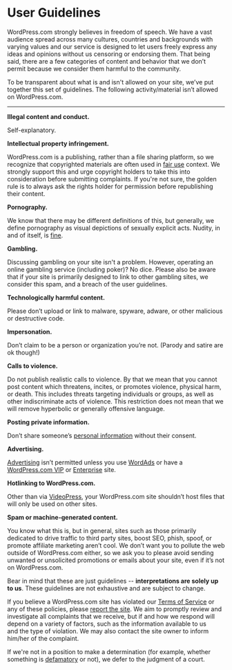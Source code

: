 <!--
 These are the User Guidelines that appear at http://en.support.wordpress.com/user-guidelines/
 You can also find me at http://github.com/automattic/legalmattic
 -->
 
# User Guidelines

WordPress.com strongly believes in freedom of speech. We have a vast audience spread across many cultures, countries and backgrounds with varying values and our service is designed to let users freely express any ideas and opinions without us censoring or endorsing them. That being said, there are a few categories of content and behavior that we don’t permit because we consider them harmful to the community.

To be transparent about what is and isn't allowed on your site, we’ve put together this set of guidelines. The following activity/material isn’t allowed on WordPress.com.

* * *

**Illegal content and conduct.**

Self-explanatory.

**Intellectual property infringement.**

WordPress.com is a publishing, rather than a file sharing platform, so we recognize that copyrighted materials are often used in [fair use](http://en.support.wordpress.com/fair-use/) context. We strongly support this and urge copyright holders to take this into consideration before submitting complaints. If you're not sure, the golden rule is to always ask the rights holder for permission before republishing their content.

**Pornography.**

We know that there may be different definitions of this, but generally, we define pornography as visual depictions of sexually explicit acts. Nudity, in and of itself, is [fine](http://en.support.wordpress.com/mature-content/).

**Gambling.**

Discussing gambling on your site isn't a problem. However, operating an online gambling service (including poker)? No dice. Please also be aware that if your site is primarily designed to link to other gambling sites, we consider this spam, and a breach of the user guidelines.

**Technologically harmful content.**

Please don’t upload or link to malware, spyware, adware, or other malicious or destructive code.

**Impersonation.**

Don’t claim to be a person or organization you’re not. (Parody and satire are ok though!)

**Calls to violence.**

Do not publish realistic calls to violence. By that we mean that you cannot post content which threatens, incites, or promotes violence, physical harm, or death. This includes threats targeting individuals or groups, as well as other indiscriminate acts of violence. This restriction does not mean that we will remove hyperbolic or generally offensive language.

**Posting private information.**

Don’t share someone’s [personal information](http://en.support.wordpress.com/private-information/) without their consent.

**Advertising.**

[Advertising](http://en.support.wordpress.com/advertising/) isn’t permitted unless you use [WordAds](http://www.wordads.co) or have a [WordPress.com VIP](http://vip.wordpress.com/our-services/) or [Enterprise](http://wordpress.com/enterprise/) site.

**Hotlinking to WordPress.com.**

Other than via [VideoPress](http://en.support.wordpress.com/videopress/), your WordPress.com site shouldn’t host files that will only be used on other sites.

**Spam or machine-generated content.**

You know what this is, but in general, sites such as those primarily dedicated to drive traffic to third party sites, boost SEO, phish, spoof, or promote affiliate marketing aren’t cool. We don’t want you to pollute the web outside of WordPress.com either, so we ask you to please avoid sending unwanted or unsolicited promotions or emails about your site, even if it’s not on WordPress.com.

Bear in mind that these are just guidelines -- **interpretations are solely up to us**. These guidelines are not exhaustive and are subject to change.

If you believe a WordPress.com site has violated our [Terms of Service](http://en.wordpress.com/tos) or any of these policies, please [report the site](http://en.support.wordpress.com/report-blogs/). We aim to promptly review and investigate all complaints that we receive, but if and how we respond will depend on a variety of factors, such as the information available to us and the type of violation. We may also contact the site owner to inform him/her of the complaint.

If we're not in a position to make a determination (for example, whether something is [defamatory](http://en.support.wordpress.com/defamation/) or not), we defer to the judgment of a court.
